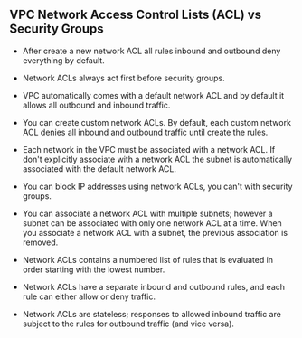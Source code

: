 ## VPC Network Access Control Lists (ACL) vs Security Groups

- After create a new network ACL all rules inbound and outbound deny everything by default.

- Network ACLs always act first before security groups.

- VPC automatically comes with a default network ACL and by default it allows all outbound and inbound traffic.

- You can create custom network ACLs. By default, each custom network ACL denies all inbound and outbound traffic until create the rules.

- Each network in the VPC must be associated with a network ACL. If don't explicitly associate with a network ACL the subnet is automatically associated with the default network ACL.

- You can block IP addresses using network ACLs, you can't with security groups.

- You can associate a network ACL with multiple subnets; however a subnet can be associated with only one network ACL at a time. When you associate a network ACL with a subnet, the previous association is removed.

- Network ACLs contains a numbered list of rules that is evaluated in order starting with the lowest number.

- Network ACLs have a separate inbound and outbound rules, and each rule can either allow or deny traffic.

- Network ACLs are stateless; responses to allowed inbound traffic are subject to the rules for outbound traffic (and vice versa).
